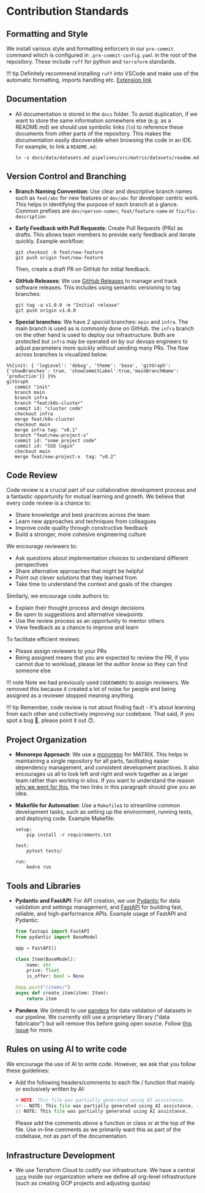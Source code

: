 # Contribution Standards

## Formatting and Style

We install various style and formatting enforcers in our `pre-commit` command which is configured in `.pre-commit-config.yaml` in the root of the repository. These include `ruff` for python and `terraform` standards. 

!!! tip
    Definitely recommend installing `ruff` into VSCode and make use of the automatic formatting, imports handling etc. [Extension link](https://marketplace.visualstudio.com/items?itemName=charliermarsh.ruff)

## Documentation

- All documentation is stored in the `docs` folder. To avoid duplication, if we want to store the same information somewhere else (e.g. as a README.md) we should use symbolic links (`ln`) to reference these documents from other parts of the repository. This makes the documentation easily discoverable when browsing the code in an IDE. For example, to link a `README.md`:
    
    ```
    ln -s docs/data/datasets.md pipelines/src/matrix/datasets/readme.md
    ```
    

## Version Control and Branching

- **Branch Naming Convention**: Use clear and descriptive branch names such as `feat/abc` for new features or `dev/abc` for developer centric work. This helps in identifying the purpose of each branch at a glance. Common prefixes are `dev/<person-name>`, `feat/feature-name` or `fix/fix-description`
- **Early Feedback with Pull Requests**: Create Pull Requests (PRs) as drafts. This allows team members to provide early feedback and iterate quickly. Example workflow:
    
    ```
    git checkout -b feat/new-feature
    git push origin feat/new-feature
    ```
    
    Then, create a draft PR on GitHub for initial feedback.
    
- **GitHub Releases**: We use [GitHub Releases](https://docs.github.com/en/repositories/releasing-projects-on-github/about-releases) to manage and track software releases. This includes using semantic versioning to tag branches:
    
    ```
    git tag -a v1.0.0 -m "Initial release"
    git push origin v1.0.0
    
    ```

- **Special branches**: We have 2 *special* branches: `main` and `infra`. The main branch is used as is commonly done on GitHub. the `infra` branch on the other hand is used to deploy our infrastructure. Both are protected but `infra` may be operated on by our devops engineers to adjust parameters more quickly without sending many PRs. The flow across branches is visualized below. 

```mermaid
%%{init: { 'logLevel': 'debug', 'theme': 'base', 'gitGraph': {'showBranches': true, 'showCommitLabel':true,'mainBranchName': 'production'}} }%%
gitGraph
   commit "init"
   branch main
   branch infra
   branch "feat/k8s-cluster"
   commit id: "cluster code"
   checkout infra
   merge feat/k8s-cluster
   checkout main
   merge infra tag: "v0.1"
   branch "feat/new-project-x"
   commit id: "some project code"
   commit id: "SSO login"
   checkout main
   merge feat/new-project-x  tag: "v0.2"
```
    
## Code Review

Code review is a crucial part of our collaborative development process and a fantastic opportunity for mutual learning and growth. We believe that every code review is a chance to:

- Share knowledge and best practices across the team
- Learn new approaches and techniques from colleagues
- Improve code quality through constructive feedback
- Build a stronger, more cohesive engineering culture

We encourage reviewers to:
- Ask questions about implementation choices to understand different perspectives
- Share alternative approaches that might be helpful
- Point out clever solutions that they learned from
- Take time to understand the context and goals of the changes

Similarly, we encourage code authors to:
- Explain their thought process and design decisions
- Be open to suggestions and alternative viewpoints
- Use the review process as an opportunity to mentor others
- View feedback as a chance to improve and learn

To facilitate efficient reviews:
- Please assign reviewers to your PRs
- Being assigned means that you are expected to review the PR, if you cannot due to workload, please let the author know so they can find someone else

!!! note
    Note we had previously used `CODEOWNERS` to assign reviewers. We removed this because it created a lot of noise for people and being assigned as a reviewer stopped meaning anything.

!!! tip
    Remember, code review is not about finding fault - it's about learning from each
    other and collectively improving our codebase. That said, if you spot a bug 🐛,
    please point it out 🙃.
    
## Project Organization

- **Monorepo Approach**: We use a [monorepo](https://monorepo.tools/#what-is-a-monorepo) for MATRIX. This helps in maintaining a single repository for all parts, facilitating easier dependency management, and consistent development practices. It also encourages us all to look left and right and work together as a larger team rather than working in silos. If you want to understand the reason [why we went for this](https://monorepo.tools/#why-a-monorepo), the two links in this paragraph should give you an idea. 
- **Makefile for Automation**: Use a `Makefile`s to streamline common development tasks, such as setting up the environment, running tests, and deploying code. Example Makefile:
    
    ```
    setup:
        pip install -r requirements.txt
    
    test:
        pytest tests/
    
    run:
        kedro run
    ```
    

## Tools and Libraries

- **Pydantic and FastAPI**: For API creation, we use [Pydantic](https://pydantic-docs.helpmanual.io/) for data validation and settings management, and [FastAPI](https://fastapi.tiangolo.com/) for building fast, reliable, and high-performance APIs. Example usage of FastAPI and Pydantic:
    
    ```python
    from fastapi import FastAPI
    from pydantic import BaseModel
    
    app = FastAPI()
    
    class Item(BaseModel):
        name: str
        price: float
        is_offer: bool = None
    
    @app.post("/items/")
    async def create_item(item: Item):
        return item
    
    ```

- **Pandera**: We (intend) to use [pandera](https://pandera.readthedocs.io/en/stable) for data validation of datasets in our pipeline. We currently still use a proprietary library ("data fabricator") but will remove this before going open source. Follow [this issue](https://github.com/everycure-org/matrix/issues/213) for more.
    

## Rules on using AI to write code

We encourage the use of AI to write code. However, we ask that you follow these guidelines:

- Add the following headers/comments to each file / function that mainly or exclusively written by AI:
    ```python
    # NOTE: This file was partially generated using AI assistance.
    <!-- NOTE: This file was partially generated using AI assistance. -->
    // NOTE: This file was partially generated using AI assistance.
    ```

    Please add the comments _above_ a function or class or at the top of the file. Use in-line comments as we primarily want this as part of the codebase, not as part of the documentation.



## Infrastructure Development

- We use Terraform Cloud to codify our infrastructure. We have a central [`core`](https://github.com/everycure-org/core) inside our organization where we define all org-level infrastructure (such as creating GCP projects and adjusting quotas)